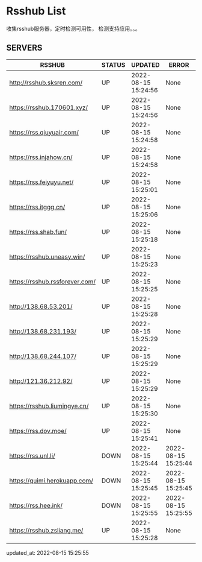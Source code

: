 # Rsshub List

收集rsshub服务器，定时检测可用性， 检测支持应用。。。


## SERVERS

|  RSSHUB   | STATUS  | UPDATED  | ERROR  | TWITTER |  
|  ----  | ----  | ----  | ----  | ---- |  
| http://rsshub.sksren.com/ | UP | 2022-08-15 15:24:56 | None |OK|  
| https://rsshub.170601.xyz/ | UP | 2022-08-15 15:24:56 | None |OK|  
| https://rss.qiuyuair.com/ | UP | 2022-08-15 15:24:58 | None ||  
| https://rss.injahow.cn/ | UP | 2022-08-15 15:24:58 | None ||  
| https://rss.feiyuyu.net/ | UP | 2022-08-15 15:25:01 | None ||  
| https://rss.itggg.cn/ | UP | 2022-08-15 15:25:06 | None ||  
| https://rss.shab.fun/ | UP | 2022-08-15 15:25:18 | None |OK|  
| https://rsshub.uneasy.win/ | UP | 2022-08-15 15:25:23 | None |OK|  
| https://rsshub.rssforever.com/ | UP | 2022-08-15 15:25:25 | None |OK|  
| http://138.68.53.201/ | UP | 2022-08-15 15:25:28 | None ||  
| http://138.68.231.193/ | UP | 2022-08-15 15:25:29 | None ||  
| http://138.68.244.107/ | UP | 2022-08-15 15:25:29 | None ||  
| http://121.36.212.92/ | UP | 2022-08-15 15:25:29 | None ||  
| https://rsshub.liumingye.cn/ | UP | 2022-08-15 15:25:30 | None ||  
| https://rss.dov.moe/ | UP | 2022-08-15 15:25:41 | None |OK|  
| https://rss.unl.li/ | DOWN | 2022-08-15 15:25:44 | 2022-08-15 15:25:44 |  
| https://guimi.herokuapp.com/ | DOWN | 2022-08-15 15:25:45 | 2022-08-15 15:25:45 |  
| https://rss.hee.ink/ | DOWN | 2022-08-15 15:25:55 | 2022-08-15 15:25:55 |  
| https://rsshub.zsliang.me/ | UP | 2022-08-15 15:25:28 | None |OK|  
  

updated_at: 2022-08-15 15:25:55  
